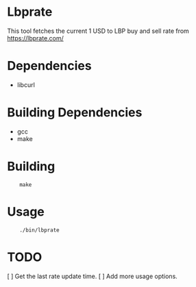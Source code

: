 Lbprate
=======

This tool fetches the current 1 USD to LBP buy and sell rate
from https://lbprate.com/

# Dependencies
- libcurl

# Building Dependencies
- gcc
- make

# Building
```
    make
```

# Usage
```
    ./bin/lbprate
```

# TODO
[ ] Get the last rate update time.
[ ] Add more usage options.
